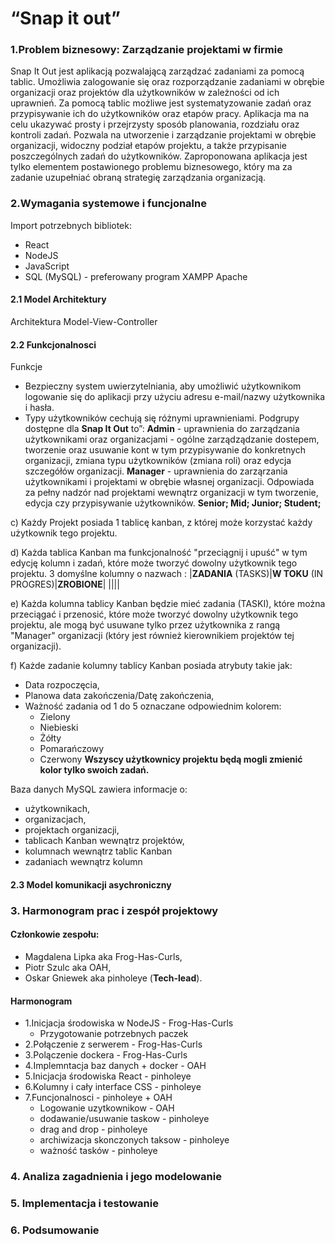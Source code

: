 # <b> “Snap it out” </b>

### 1.Problem biznesowy: Zarządzanie projektami w firmie 

  Snap It Out jest aplikacją pozwalającą zarządzać zadaniami za pomocą tablic. Umożliwia zalogowanie się oraz rozporządzanie zadaniami w obrębie organizacji oraz projektów dla użytkowników w zależności od ich uprawnień. Za pomocą tablic możliwe jest systematyzowanie zadań oraz przypisywanie ich do użytkowników oraz etapów pracy. 
  Aplikacja ma na celu ukazywać prosty i przejrzysty sposób planowania, rozdziału oraz kontroli zadań. Pozwala na utworzenie i zarządzanie projektami w obrębie organizacji, widoczny podział etapów projektu, a także przypisanie poszczególnych zadań do użytkowników. 
Zaproponowana aplikacja jest tylko elementem postawionego problemu biznesowego, który ma za zadanie uzupełniać obraną strategię zarządzania organizacją.


### 2.Wymagania systemowe i funcjonalne
Import potrzebnych bibliotek:
- React 
- NodeJS
- JavaScript
- SQL (MySQL) - preferowany program XAMPP Apache 

#### 2.1 Model Architektury
Architektura Model-View-Controller  
	
#### 2.2 Funkcjonalnosci   

Funkcje
- Bezpieczny system uwierzytelniania, aby umożliwić użytkownikom logowanie się do aplikacji przy użyciu adresu e-mail/nazwy użytkownika i hasła.
- Typy użytkowników cechują się różnymi uprawnieniami. Podgrupy dostępne dla <b>Snap It Out</b> to”:
<b>Admin</b> - uprawnienia do zarządzania użytkownikami oraz organizacjami - ogólne zarządządzanie dostepem, tworzenie oraz usuwanie kont w tym przypisywanie do konkretnych organizacji, zmiana typu użytkowników (zmiana roli) oraz edycja szczegółów organizacji.
<b>Manager</b> - uprawnienia do zarząrzania użytkownikami i projektami w obrębie własnej organizacji. Odpowiada za pełny nadzór nad projektami wewnątrz organizacji w tym tworzenie, edycja czy przypisywanie użytkowników.
<b>Senior; Mid; Junior; Student; </b>

c) Każdy Projekt posiada 1 tablicę kanban, z której może korzystać każdy użytkownik tego projektu.

d) Każda tablica Kanban ma funkcjonalność "przeciągnij i upuść" w tym edycję kolumn i zadań, które może tworzyć dowolny użytkownik tego projektu.
3 domyślne kolumny o nazwach : 
|<b>ZADANIA</b> (TASKS)|<b>W TOKU</b> (IN PROGRES)|<b>ZROBIONE</b>|
||||

e) Każda kolumna tablicy Kanban będzie mieć zadania (TASKI), które można przeciągać i przenosić, które może tworzyć dowolny użytkownik tego projektu, ale mogą być usuwane tylko przez użytkownika z rangą "Manager" organizacji (który jest również kierownikiem projektów tej organizacji).

f) Każde zadanie kolumny tablicy Kanban posiada atrybuty takie jak:
- Data rozpoczęcia, 
- Planowa data zakończenia/Datę zakończenia,
- Ważność zadania od 1 do 5 oznaczane odpowiednim kolorem:
	- Zielony
	- Niebieski
	- Żółty
	- Pomarańczowy
	- Czerwony
<b> Wszyscy użytkownicy projektu będą mogli zmienić kolor tylko swoich zadań. </b>

Baza danych MySQL zawiera informacje o:
- użytkownikach, 
- organizacjach, 
- projektach organizacji, 
- tablicach Kanban wewnątrz projektów, 
- kolumnach wewnątrz tablic Kanban
- zadaniach wewnątrz kolumn 

#### 2.3 Model komunikacji asychroniczny  

### 3. Harmonogram prac i zespół projektowy

#### Członkowie zespołu: 
- Magdalena Lipka aka Frog-Has-Curls, 
- Piotr Szulc aka OAH, 
- Oskar Gniewek aka pinholeye (<b>Tech-lead</b>).<br>

#### Harmonogram
- 1.Inicjacja środowiska w NodeJS - Frog-Has-Curls 
	- Przygotowanie potrzebnych paczek  
- 2.Połączenie z serwerem - Frog-Has-Curls  
- 3.Polączenie dockera - Frog-Has-Curls 
- 4.Implemntacja baz danych + docker - OAH
- 5.Inicjacja środowiska React - pinholeye
- 6.Kolumny i cały interface CSS - pinholeye 
- 7.Funcjonalnosci - pinholeye + OAH 
    - Logowanie uzytkownikow - OAH 
	- dodawanie/usuwanie taskow - pinholeye
	- drag and drop - pinholeye 
	- archiwizacja skonczonych taksow - pinholeye 
	- ważność tasków - pinholeye

### 4. Analiza zagadnienia i jego modelowanie

### 5. Implementacja i testowanie

### 6. Podsumowanie
      

